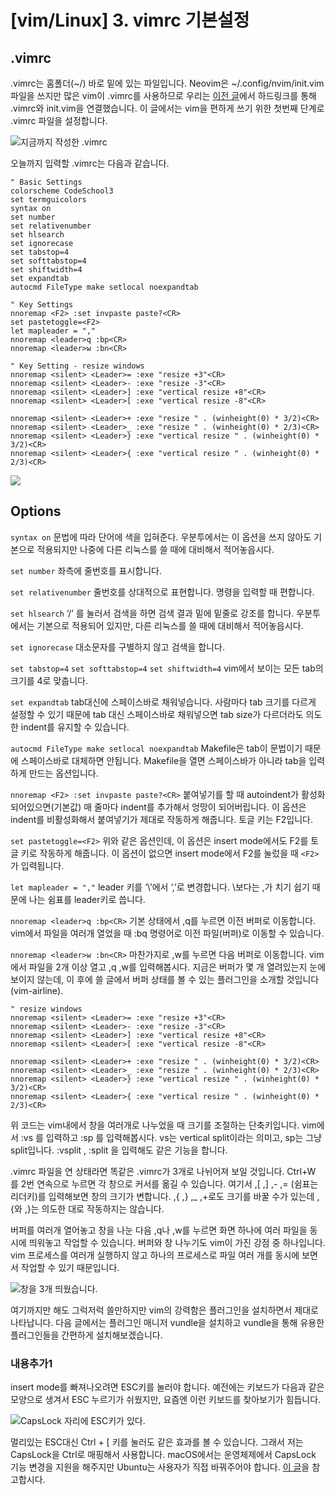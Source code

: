 # [vim/Linux] 3. vimrc 기본설정

## .vimrc

.vimrc는 홈폴더(~/) 바로 밑에 있는 파일입니다. Neovim은 ~/.config/nvim/init.vim 파일을 쓰지만 많은 vim이 .vimrc를 사용하므로 우리는 [이전 글](/#/blog/2016/10/01/vimlinux-2-neovim-%EC%84%A4%EC%B9%98%ED%95%98%EA%B3%A0-24bit-%EC%BB%AC%EB%9F%AC-%EC%A0%81%EC%9A%A9%ED%95%98%EA%B8%B0/)에서 하드링크를 통해 .vimrc와 init.vim을 연결했습니다. 이 글에서는 vim을 편하게 쓰기 위한 첫번째 단계로 .vimrc 파일을 설정합니다.

![지금까지 작성한 .vimrc](https://cdn.myeongjae.kim/blog/2016/10/Screen-Shot-2016-10-02-at-9.46.38-PM-1024x640.png)

오늘까지 입력할 .vimrc는 다음과 같습니다.

```
" Basic Settings
colorscheme CodeSchool3
set termguicolors
syntax on
set number
set relativenumber
set hlsearch
set ignorecase
set tabstop=4
set softtabstop=4
set shiftwidth=4
set expandtab
autocmd FileType make setlocal noexpandtab
 
" Key Settings
nnoremap <F2> :set invpaste paste?<CR>
set pastetoggle=<F2>
let mapleader = ","
nnoremap <leader>q :bp<CR>
nnoremap <leader>w :bn<CR>
 
" Key Setting - resize windows
nnoremap <silent> <Leader>= :exe "resize +3"<CR>
nnoremap <silent> <Leader>- :exe "resize -3"<CR>
nnoremap <silent> <Leader>] :exe "vertical resize +8"<CR>
nnoremap <silent> <Leader>[ :exe "vertical resize -8"<CR>
 
nnoremap <silent> <Leader>+ :exe "resize " . (winheight(0) * 3/2)<CR>
nnoremap <silent> <Leader>_ :exe "resize " . (winheight(0) * 2/3)<CR>
nnoremap <silent> <Leader>} :exe "vertical resize " . (winheight(0) * 3/2)<CR>
nnoremap <silent> <Leader>{ :exe "vertical resize " . (winheight(0) * 2/3)<CR>
```

![](https://cdn.myeongjae.kim/blog/2016/10/Screen-Shot-2016-10-02-at-11.08.55-PM-1024x825.png)

## Options

`syntax on` 문법에 따라 단어에 색을 입혀준다. 우분투에서는 이 옵션을 쓰지 않아도 기본으로 적용되지만 나중에 다른 리눅스를 쓸 때에 대비해서 적어놓읍시다.

`set number` 좌측에 줄번호를 표시합니다.

`set relativenumber` 줄번호를 상대적으로 표현합니다. 명령을 입력할 때 편합니다.

`set hlsearch` ‘/’ 를 눌러서 검색을 하면 검색 결과 밑에 밑줄로 강조를 합니다. 우분투에서는 기본으로 적용되어 있지만, 다른 리눅스를 쓸 때에 대비해서 적어놓읍시다.

`set ignorecase` 대소문자를 구별하지 않고 검색을 합니다.

`set tabstop=4` `set softtabstop=4` `set shiftwidth=4` vim에서 보이는 모든 tab의 크기를 4로 맞춥니다.

`set expandtab` tab대신에 스페이스바로 채워넣습니다. 사람마다 tab 크기를 다르게 설정할 수 있기 때문에 tab 대신 스페이스바로 채워넣으면 tab size가 다르더라도 의도한 indent를 유지할 수 있습니다.

`autocmd FileType make setlocal noexpandtab` Makefile은 tab이 문법이기 때문에 스페이스바로 대체하면 안됩니다. Makefile을 열면 스페이스바가 아니라 tab을 입력하게 만드는 옵션입니다.

`nnoremap <F2> :set invpaste paste?<CR>` 붙여넣기를 할 때 autoindent가 활성화되어있으면(기본값) 매 줄마다 indent를 추가해서 엉망이 되어버립니다. 이 옵션은 indent를 비활성화해서 붙여넣기가 제대로 작동하게 해줍니다. 토글 키는 F2입니다.

`set pastetoggle=<F2>` 위와 같은 옵션인데, 이 옵션은 insert mode에서도 F2를 토글 키로 작동하게 해줍니다. 이 옵션이 없으면 insert mode에서 F2를 눌렀을 때 `<F2>`가 입력됩니다.

`let mapleader = ","`  leader 키를 ‘\’에서 ‘,’로 변경합니다. \보다는 ,가 치기 쉽기 때문에 나는 쉼표를 leader키로 씁니다.

`nnoremap <leader>q :bp<CR>` 기본 상태에서 ,q를 누르면 이전 버퍼로 이동합니다. vim에서 파일을 여러개 열었을 때 :bq 명령어로 이전 파일(버퍼)로 이동할 수 있습니다.

`nnoremap <leader>w :bn<CR>`  마찬가지로 ,w를 누르면 다음 버퍼로 이동합니다. vim에서 파일을 2개 이상 열고 ,q ,w를 입력해봅시다. 지금은 버퍼가 몇 개 열려있는지 눈에 보이지 않는데, 이 후에 쓸 글에서 버퍼 상태를 볼 수 있는 플러그인을 소개할 것입니다(vim-airline).

```
" resize windows
nnoremap <silent> <Leader>= :exe "resize +3"<CR>
nnoremap <silent> <Leader>- :exe "resize -3"<CR>
nnoremap <silent> <Leader>] :exe "vertical resize +8"<CR>
nnoremap <silent> <Leader>[ :exe "vertical resize -8"<CR>
 
nnoremap <silent> <Leader>+ :exe "resize " . (winheight(0) * 3/2)<CR>
nnoremap <silent> <Leader>_ :exe "resize " . (winheight(0) * 2/3)<CR>
nnoremap <silent> <Leader>} :exe "vertical resize " . (winheight(0) * 3/2)<CR>
nnoremap <silent> <Leader>{ :exe "vertical resize " . (winheight(0) * 2/3)<CR>
```

위 코드는 vim내에서 창을 여러개로 나누었을 때 크기를 조절하는 단축키입니다. vim에서 :vs 를 입력하고   :sp 를 입력해봅시다. vs는 vertical split이라는 의미고, sp는 그냥 split입니다.  :vsplit ,  :split 을 입력해도 같은 기능을 합니다.

.vimrc 파일을 연 상태라면 똑같은 .vimrc가 3개로 나뉘어져 보일 것입니다. Ctrl+W 를 2번 연속으로 누르면 각 창으로 커서를 옮길 수 있습니다. 여기서 ,[ ,] ,- ,= (쉼표는 리더키)를 입력해보면 창의 크기가 변합니다. ,{ ,} ,_ ,+로도 크기를 바꿀 수가 있는데 ,{와 ,}는 의도한 대로 작동하지는 않습니다.

버퍼를 여러개 열어놓고 창을 나눈 다음 ,q나 ,w를 누르면 화면 하나에 여러 파일을 동시에 띄워놓고 작업할 수 있습니다. 버퍼와 창 나누기도 vim이 가진 강점 중 하나입니다. vim 프로세스를 여러개 실행하지 않고 하나의 프로세스로 파일 여러 개를 동시에 보면서 작업할 수 있기 때문입니다.

![창을 3개 띄웠습니다.](https://cdn.myeongjae.kim/blog/2016/10/Screen-Shot-2016-10-02-at-11.12.31-PM-1024x723.png) 

여기까지만 해도 그럭저럭 쓸만하지만 vim의 강력함은 플러그인을 설치하면서 제대로 나타납니다. 다음 글에서는 플러그인 매니저 vundle을 설치하고 vundle을 통해 유용한 플러그인들을 간편하게 설치해보겠습니다.

### 내용추가1

insert mode를 빠져나오려면 ESC키를 눌러야 합니다. 예전에는 키보드가 다음과 같은 모양으로 생겨서 ESC 누르기가 쉬웠지만, 요즘엔 이런 키보드를 찾아보기가 힘듭니다.

![CapsLock 자리에 ESC키가 있다.](https://cdn.myeongjae.kim/blog/2016/10/e17dfa2197cac6dfeb65f3bde6b25bc5256023764cae22d05ad3437532e9efdc.png)

멀리있는 ESC대신 Ctrl + [ 키를 눌러도 같은 효과를 볼 수 있습니다. 그래서 저는 CapsLock을 Ctrl로 매핑해서 사용합니다. macOS에서는 운영체제에서 CapsLock 기능 변경을 지원을 해주지만 Ubuntu는 사용자가 직접 바꿔주어야 합니다. [이 글](http://askubuntu.com/questions/462021/how-do-i-turn-caps-lock-into-an-extra-control-key)을 참고합시다.